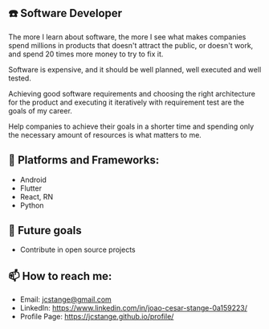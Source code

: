 <!--
**jcstange/jcstange** is a ✨ _special_ ✨ repository because its `README.md` (this file) appears on your GitHub profile. -->
## ☎️ Software Developer

The more I learn about software, the more I see what makes companies spend millions in products that doesn't attract the public, or doesn't work, and spend 20 times more money to try to fix it.

Software is expensive, and it should be well planned, well executed and well tested.

Achieving good software requirements and choosing the right architecture for the product and executing it iteratively with requirement test are the goals of my career.

Help companies to achieve their goals in a shorter time and spending only the necessary amount of resources is what matters to me.

## 🌱 Platforms and Frameworks: 
- Android
- Flutter
- React, RN
- Python

## 🧠 Future goals
- Contribute in open source projects

## 📫 How to reach me: 
- Email: jcstange@gmail.com
- LinkedIn: https://www.linkedin.com/in/joao-cesar-stange-0a159223/
- Profile Page: https://jcstange.github.io/profile/
